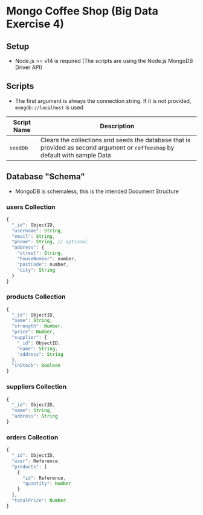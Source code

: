 # Mongo Coffee Shop (Big Data Exercise 4)

## Setup

- Node.js >= v14 is required (The scripts are using the Node.js MongoDB Driver API)

## Scripts

- The first argument is always the connection string. If it is not provided, `mongdb://localhost` is used

| Script Name | Description                                                                                                                   |
| ----------- | ----------------------------------------------------------------------------------------------------------------------------- |
| `seedDb`    | Clears the collections and seeds the database that is provided as second argument or `coffeeshop` by default with sample Data |

## Database "Schema"

- MongoDB is schemaless, this is the intended Document Structure

### users Collection

```js
{
  "_id": ObjectID,
  "username": String,
  "email": String,
  "phone": String, // optional
  "address": {
    "street": String,
    "houseNumber": number,
    "postCode": number,
    "city": String
  }
}
```

### products Collection

```js
{
  "_id": ObjectID,
  "name": String,
  "strength": Number,
  "price": Number,
  "supplier": {
    "_id": ObjectID,
    "name": String,
    "address": String
  },
  "inStock": Boolean
}
```

### suppliers Collection

```js
{
  "_id": ObjectID,
  "name": String,
  "address": String
}
```

### orders Collection

```js
{
  "_id": ObjectID,
  "user": Reference,
  "products": [
    {
      "id": Reference,
      "quantity": Number
    }
  ],
  "totalPrice": Number
}
```
